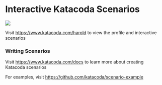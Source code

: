 # Interactive Katacoda Scenarios

[![](http://shields.katacoda.com/katacoda/harold/count.svg)](https://www.katacoda.com/harold "Get your profile on Katacoda.com")

Visit https://www.katacoda.com/harold to view the profile and interactive scenarios

### Writing Scenarios
Visit https://www.katacoda.com/docs to learn more about creating Katacoda scenarios

For examples, visit https://github.com/katacoda/scenario-example
